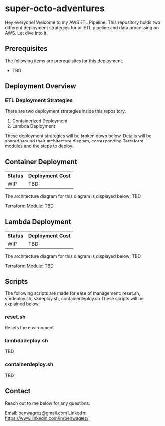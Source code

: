# super-octo-adventures
Hey everyone! Welcome to my AWS ETL Pipeline. This repository holds two different deployment strategies for an ETL pipeline and data processing on AWS. Let dive into it.

## Prerequisites
The following items are prerequisites for this deployment.
<ul>
    <li>TBD</li>
</ul>

## Deployment Overview

### ETL Deployment Strategies
There are two deployment strategies inside this repository. 
<ol>
    <li>Containerized Deployment</li>
    <li>Lambda Deployment</li>
</ol>
These deployment strategies will be broken down below. Details will be shared around their architecture diagram, corresponding Terraform modules and the steps to deploy.

## Container Deployment
<table>
    <tr>
        <th>Status</th><th>Deployment Cost</th>
    </tr>
    <tr>
        <td>WIP</td><td>TBD</td>
    </tr>
</table>
The architecture diagram for this diagram is displayed below:
TBD

Terraform Module:
TBD

## Lambda Deployment
<table>
    <tr>
        <th>Status</th><th>Deployment Cost</th>
    </tr>
    <tr>
        <td>WIP</td><td>TBD</td>
    </tr>
</table>
The architecture diagram for this diagram is displayed below:
TBD

Terraform Module:
TBD

## Scripts
The following scripts are made for ease of management: reset.sh, vmdeploy.sh, s3deploy.sh, containerdeploy.sh
These scripts will be explained below.

### reset.sh
Resets the environment

### lambdadeploy.sh
TBD

### containerdeploy.sh
TBD

## Contact

Reach out to me below for any questions:

Email: benwagrez@gmail.com
LinkedIn: https://www.linkedin.com/in/benwagrez/